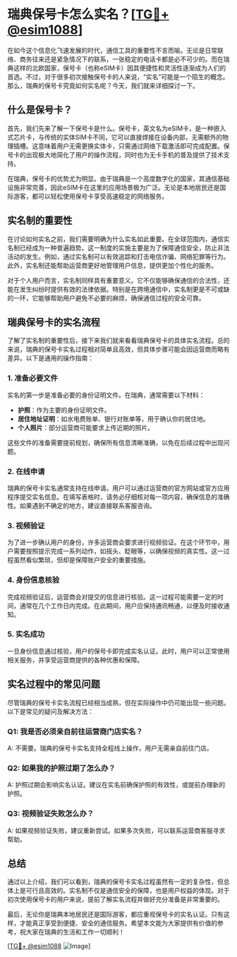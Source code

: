 # 瑞典保号卡怎么实名？[[TG💪+ @esim1088](https://t.me/s/esim1088)]

在如今这个信息化飞速发展的时代，通信工具的重要性不言而喻。无论是日常联络、商务往来还是紧急情况下的联系，一张稳定的电话卡都是必不可少的。而在瑞典这样的北欧国家，保号卡（也称eSIM卡）因其便捷性和灵活性逐渐成为人们的首选。不过，对于很多初次接触保号卡的人来说，“实名”可能是一个陌生的概念。那么，瑞典的保号卡究竟如何实名呢？今天，我们就来详细探讨一下。

## 什么是保号卡？

首先，我们先来了解一下保号卡是什么。保号卡，英文名为eSIM卡，是一种嵌入式芯片卡，与传统的实体SIM卡不同，它可以直接焊接在设备内部，无需额外的物理插槽。这意味着用户无需更换实体卡，只需通过网络下载激活即可完成配置。保号卡的出现极大地简化了用户的操作流程，同时也为无卡手机的普及提供了技术支持。

在瑞典，保号卡的优势尤为明显。由于瑞典是一个高度数字化的国家，其通信基础设施非常完善，因此eSIM卡在这里的应用场景极为广泛。无论是本地居民还是国际游客，都可以轻松使用保号卡享受高速稳定的网络服务。

## 实名制的重要性

在讨论如何实名之前，我们需要明确为什么实名如此重要。在全球范围内，通信实名制已经成为一种普遍趋势。这一制度的实施主要是为了保障通信安全，防止非法活动的发生。例如，通过实名制可以有效追踪和打击电信诈骗、网络犯罪等行为。此外，实名制还能帮助运营商更好地管理用户信息，提供更加个性化的服务。

对于个人用户而言，实名制同样具有重要意义。它不仅能够确保通信的合法性，还能在发生纠纷时提供有效的法律依据。特别是在跨境通信中，实名制更是不可或缺的一环，它能够帮助用户避免不必要的麻烦，确保通信过程的安全可靠。

## 瑞典保号卡的实名流程

了解了实名制的重要性后，接下来我们就来看看瑞典保号卡的具体实名流程。总的来说，瑞典的保号卡实名过程相对简单且高效，但具体步骤可能会因运营商而略有差异。以下是通用的操作指南：

### 1. 准备必要文件

实名的第一步是准备必要的身份证明文件。在瑞典，通常需要以下材料：
- **护照**：作为主要的身份证明文件。
- **居住地址证明**：如水电费账单、银行对账单等，用于确认你的居住地。
- **个人照片**：部分运营商可能要求上传近期的照片。

这些文件的准备需要提前规划，确保所有信息清晰准确，以免在后续过程中出现问题。

### 2. 在线申请

瑞典的保号卡实名通常支持在线申请。用户可以通过运营商的官方网站或官方应用程序提交实名信息。在填写表格时，请务必仔细核对每一项内容，确保信息的准确性。如果遇到不确定的地方，建议直接联系客服咨询。

### 3. 视频验证

为了进一步确认用户的身份，许多运营商会要求进行视频验证。在这个环节中，用户需要按照提示完成一系列动作，如摇头、眨眼等，以确保视频的真实性。这一过程虽然看似繁琐，但却是保障账户安全的重要措施。

### 4. 身份信息核验

完成视频验证后，运营商会对提交的信息进行核验。这一过程可能需要一定的时间，通常在几个工作日内完成。在此期间，用户应保持通讯畅通，以便及时接收通知。

### 5. 实名成功

一旦身份信息通过核验，用户的保号卡即完成实名认证。此时，用户可以正常使用相关服务，并享受运营商提供的各种优惠和保障。

## 实名过程中的常见问题

尽管瑞典的保号卡实名流程已经相当成熟，但在实际操作中仍可能出现一些问题。以下是常见的疑问及解决方法：

### Q1: 我是否必须亲自前往运营商门店实名？
A: 不需要。瑞典的保号卡实名支持全程线上操作，用户无需亲自前往门店。

### Q2: 如果我的护照过期了怎么办？
A: 护照过期会影响实名认证。建议在实名前确保护照的有效性，或提前办理新的护照。

### Q3: 视频验证失败怎么办？
A: 如果视频验证失败，建议重新尝试。如果多次失败，可以联系运营商客服寻求帮助。

## 总结

通过以上介绍，我们可以看到，瑞典的保号卡实名过程虽然有一定的复杂性，但总体上是可行且高效的。实名制不仅是通信安全的保障，也是用户权益的体现。对于初次使用保号卡的用户来说，提前了解实名流程并做好充分准备是非常重要的。

最后，无论你是瑞典本地居民还是国际游客，都应重视保号卡的实名认证。只有这样，才能真正享受到便捷、安全的通信服务。希望本文能为大家提供有价值的参考，祝大家在瑞典的生活和工作一切顺利！

[[TG💪+ @esim1088](https://t.me/s/esim1088) ![Image](https://i.postimg.cc/4NQfJmqS/Snipaste-2025-05-13-00-14-12.png)]